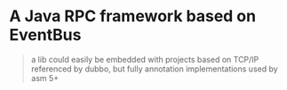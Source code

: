 # A Java RPC framework based on EventBus 
> a lib could easily be embedded with projects 
> based on TCP/IP 
> referenced by dubbo, but fully annotation implementations used by asm 5+
